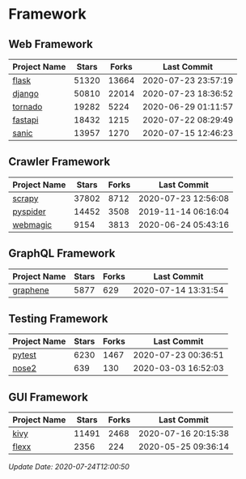 # Framework

## Web Framework

| Project Name | Stars | Forks | Last Commit |
| ------------ | ----- | ----- | ----------- |
| [flask](https://github.com/pallets/flask) | 51320 | 13664 | 2020-07-23 23:57:19 |
| [django](https://github.com/django/django) | 50810 | 22014 | 2020-07-23 18:36:52 |
| [tornado](https://github.com/tornadoweb/tornado) | 19282 | 5224 | 2020-06-29 01:11:57 |
| [fastapi](https://github.com/tiangolo/fastapi) | 18432 | 1215 | 2020-07-22 08:29:49 |
| [sanic](https://github.com/huge-success/sanic) | 13957 | 1270 | 2020-07-15 12:46:23 |

## Crawler Framework

| Project Name | Stars | Forks | Last Commit |
| ------------ | ----- | ----- | ----------- |
| [scrapy](https://github.com/scrapy/scrapy) | 37802 | 8712 | 2020-07-23 12:56:08 |
| [pyspider](https://github.com/binux/pyspider) | 14452 | 3508 | 2019-11-14 06:16:04 |
| [webmagic](https://github.com/code4craft/webmagic) | 9154 | 3813 | 2020-06-24 05:43:16 |

## GraphQL Framework

| Project Name | Stars | Forks | Last Commit |
| ------------ | ----- | ----- | ----------- |
| [graphene](https://github.com/graphql-python/graphene) | 5877 | 629 | 2020-07-14 13:31:54 |

## Testing Framework

| Project Name | Stars | Forks | Last Commit |
| ------------ | ----- | ----- | ----------- |
| [pytest](https://github.com/pytest-dev/pytest) | 6230 | 1467 | 2020-07-23 00:36:51 |
| [nose2](https://github.com/nose-devs/nose2) | 639 | 130 | 2020-03-03 16:52:03 |

## GUI Framework

| Project Name | Stars | Forks | Last Commit |
| ------------ | ----- | ----- | ----------- |
| [kivy](https://github.com/kivy/kivy) | 11491 | 2468 | 2020-07-16 20:15:38 |
| [flexx](https://github.com/flexxui/flexx) | 2356 | 224 | 2020-05-25 09:36:14 |

*Update Date: 2020-07-24T12:00:50*